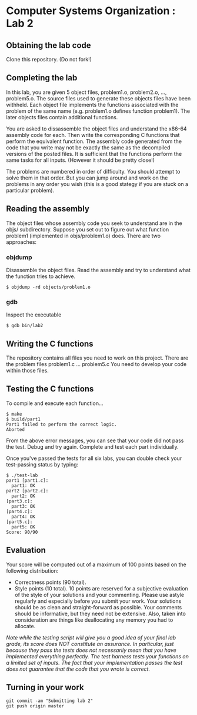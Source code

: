 # Computer Systems Organization : Lab 2

## Obtaining the lab code  

Clone this repository. (Do not fork!)

## Completing the lab

In this lab, you are given 5 object files, problem1.o, problem2.o, ..., problem5.o. The source files used to generate these objects files have been withheld. Each object file implements the functions associated with the problem of the same name (e.g. problem1.o defines function problem1). The later objects files contain additional functions. 

You are asked to dissassemble the object files and understand the x86-64 assembly code for each. Then write the corresponding C functions that perform the equivalent function. The assembly code generated from the code that you write may not be exactly the same as the decompiled versions of the posted files. It is sufficient that the functions perform the same tasks for all inputs. (However it should be pretty close!)

The problems are numbered in order of difficulty. You should attempt to solve them in that order. But you can jump around and work on the problems in any order you wish (this is a good stategy if you are stuck on a particular problem).

## Reading the assembly

The object files whose assembly code you seek to understand are in the objs/ subdirectory. Suppose you set out to figure out what function problem1 (implemented in objs/problem1.o) does. There are two approaches:

### objdump  

Disassemble the object files. Read the assembly and try to understand what the function tries to achieve. 

```
$ objdump -rd objects/problem1.o
```

### gdb  

Inspect the executable 

```
$ gdb bin/lab2
```

## Writing the C functions

The repository contains all files you need to work on this project. There are the problem files
problem1.c ... problem5.c You need to develop your code within those files.

## Testing the C functions

To compile and execute each function...

```
$ make
$ build/part1
Part1 failed to perform the correct logic.
Aborted
```

From the above error messages, you can see that your code did not pass the test. Debug and try again. Complete and test each part individually. 

Once you've passed the tests for all six labs, you can double check your test-passing status by typing: 

```
$ ./test-lab
part1 [part1.c]:
  part1: OK
part2 [part2.c]:
  part2: OK
[part3.c]:
  part3: OK
[part4.c]:
  part4: OK
[part5.c]:
  part5: OK
Score: 90/90
```

## Evaluation
Your score will be computed out of a maximum of 100 points based on the following distribution:

* Correctness points (90 total).
* Style points (10 total). 10 points are reserved for a subjective evaluation of the style of your solutions and your commenting. Please use astyle regularly and especially before you submit your work. Your solutions should be as clean and straight-forward as possible. Your comments should be informative, but they need not be extensive. Also, taken into consideration are things like deallocating any memory you had to allocate.

<i>Note while the testing script will give you a good idea of your final lab grade, its score does NOT constitute an assurance. In particular, just because they pass the tests does not necessarily mean that you have implemented everything perfectly. The test harness tests your functions on a limited set of inputs. The fact that your implementation passes the test does not guarantee that the code that you wrote is correct.</i>

## Turning in your work

```
git commit -am "Submitting lab 2"  
git push origin master
```  

